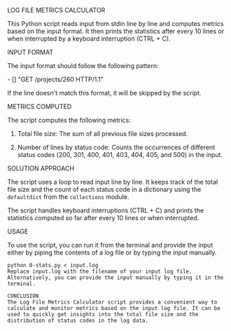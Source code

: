 LOG FILE METRICS CALCULATOR

This Python script reads input from stdin line by line and computes metrics based on the input format. It then prints the statistics after every 10 lines or when interrupted by a keyboard interruption (CTRL + C).

INPUT FORMAT

The input format should follow the following pattern:

<IP Address> - [<date>] "GET /projects/260 HTTP/1.1" <status code> <file size>

If the line doesn't match this format, it will be skipped by the script.

METRICS COMPUTED

The script computes the following metrics:

1. Total file size: The sum of all previous file sizes processed.

2. Number of lines by status code: Counts the occurrences of different status codes (200, 301, 400, 401, 403, 404, 405, and 500) in the input.

SOLUTION APPROACH

The script uses a loop to read input line by line. It keeps track of the total file size and the count of each status code in a dictionary using the `defaultdict` from the `collections` module.

The script handles keyboard interruptions (CTRL + C) and prints the statistics computed so far after every 10 lines or when interrupted.

USAGE

To use the script, you can run it from the terminal and provide the input either by piping the contents of a log file or by typing the input manually.

```shell
python 0-stats.py < input.log
Replace input.log with the filename of your input log file. Alternatively, you can provide the input manually by typing it in the terminal.

CONCLUSION
The Log File Metrics Calculator script provides a convenient way to calculate and monitor metrics based on the input log file. It can be used to quickly get insights into the total file size and the distribution of status codes in the log data.

